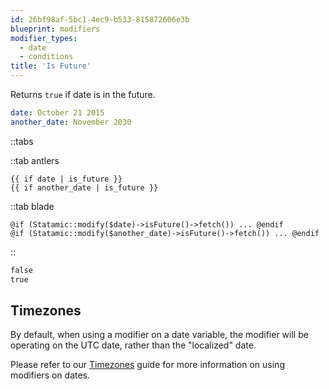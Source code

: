 ```yaml
---
id: 26bf98af-5bc1-4ec9-b533-815872606e3b
blueprint: modifiers
modifier_types:
  - date
  - conditions
title: 'Is Future'
---
```

Returns `true` if date is in the future.

```yaml
date: October 21 2015
another_date: November 2030
```

::tabs

::tab antlers
```antlers
{{ if date | is_future }}
{{ if another_date | is_future }}
```
::tab blade
```blade
@if (Statamic::modify($date)->isFuture()->fetch()) ... @endif
@if (Statamic::modify($another_date)->isFuture()->fetch()) ... @endif
```
::

```html
false
true
```

## Timezones

By default, when using a modifier on a date variable, the modifier will be operating on the UTC date, rather than the "localized" date.

Please refer to our [Timezones](/tips/timezones) guide for more information on using modifiers on dates.
